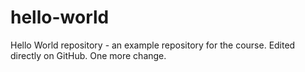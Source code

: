 # hello-world
Hello World repository - an example repository for the course. Edited directly on GitHub.
One more change.
